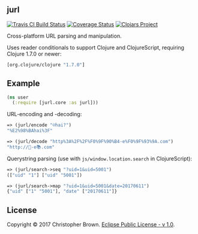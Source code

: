 ## jurl

[![Travis CI Build Status](https://travis-ci.org/chbrown/jurl-clojure.svg?branch=master)](https://travis-ci.org/chbrown/jurl-clojure)
[![Coverage Status](https://coveralls.io/repos/github/chbrown/jurl-clojure/badge.svg?branch=master)](https://coveralls.io/github/chbrown/jurl-clojure?branch=master)
[![Clojars Project](https://img.shields.io/clojars/v/jurl.svg)](https://clojars.org/jurl)

Cross-platform URL parsing and manipulation.

Uses reader conditionals to support Clojure and ClojureScript, requiring Clojure 1.7.0 or newer:

```clojure
[org.clojure/clojure "1.7.0"]
```


## Example

```clojure
(ns user
  (:require [jurl.core :as jurl]))
```

URL-encoding and -decoding:

```clojure
=> (jurl/encode "☺hai?")
"%E2%98%BAhai%3F"

=> (jurl/decode "http%3A%2F%2F%F0%9F%90%B4-e%F0%9F%93%9A.com")
"http://🐴-e📚.com"
```

Querystring parsing (use with `js/window.location.search` in ClojureScript):

```clojure
=> (jurl/search->seq "?uid=1&uid=5001")
(["uid" "1"] ["uid" "5001"])

=> (jurl/search->map "?uid=1&uid=5001&date=20170611")
{"uid" ["1" "5001"], "date" ["20170611"]}
```


## License

Copyright © 2017 Christopher Brown. [Eclipse Public License - v 1.0](https://www.eclipse.org/legal/epl-v10.html).
